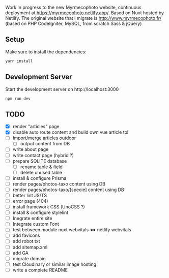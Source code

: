 Work in progress to the new Myrmecophoto website, continuous deployment at https://myrmecophoto.netlify.app/. Based on Nuxt hosted by Netlify. The original website that I migrate is http://www.myrmecophoto.fr/ (based on PHP CodeIgniter, MySQL, from scratch Sass & jQuery)

## Setup

Make sure to install the dependencies:

```bash
yarn install
```

## Development Server

Start the development server on http://localhost:3000

```bash
npm run dev
```

## TODO

- [x] render "articles" page
- [x] disable auto route content and build own vue article tpl
- [ ] import/merge articles outdoor
    - [ ] output content from DB
- [ ] write about page
- [ ] write contact page (hybrid ?)
- [ ] prepare SQLITE database
    - [ ] rename table & field
    - [ ] delete unused table
- [ ] install & configure Prisma
- [ ] render pages/photos-taxo content using DB
- [ ] render pages/photos-taxo/[specie] content using DB
- [ ] better lint JS/TS
- [ ] error page (404)
- [ ] install framework CSS (UnoCSS ?)
- [ ] install & configure stylelint
- [ ] Inegrate entire site
- [ ] Integrate custom Font
- [ ] test between module nuxt webvitals <=> netlify webvitals
- [ ] add favicons
- [ ] add robot.txt
- [ ] add sitemap.xml
- [ ] add GA
- [ ] migrate domain
- [ ] test Cloudinary or similar image hosting
- [ ] write a complete README
